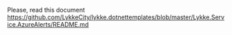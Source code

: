 ﻿Please, read this document https://github.com/LykkeCity/lykke.dotnettemplates/blob/master/Lykke.Service.AzureAlerts/README.md